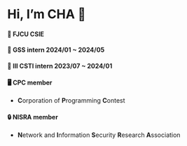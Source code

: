 # Hi, I’m CHA 🍵

#### 🏫 FJCU CSIE

#### 💼 GSS intern 2024/01 ~ 2024/05

#### 💼 III CSTI intern 2023/07 ~ 2024/01

#### 🖥️ CPC member

- **C**orporation of **P**rogramming **C**ontest

#### 🔒️ NISRA member

- **N**etwork and **I**nformation **S**ecurity **R**esearch **A**ssociation

